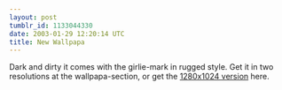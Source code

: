 ```yaml
---
layout: post
tumblr_id: 1133044330
date: 2003-01-29 12:20:14 UTC
title: New Wallpapa
---
```


Dark and dirty it comes with the girlie-mark in rugged style. Get it in two resolutions at the wallpapa-section, or get the <a href="http://rasmusandersson.se/rp13/gfx/wallpapas/1280_wooh.jpg" target="_blank">1280x1024 version</a> here.
